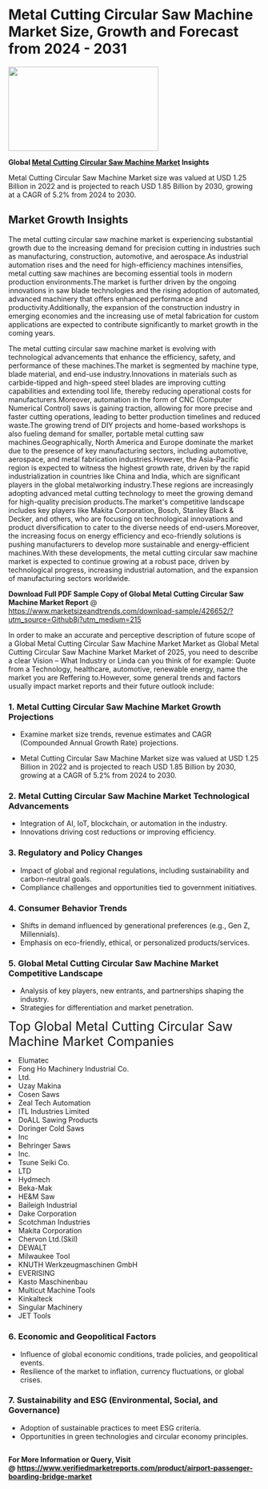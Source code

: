 <H1>Metal Cutting Circular Saw Machine Market Size, Growth and Forecast from 2024 - 2031</H1><img class="aligncenter size-medium wp-image-584254" src="https://thirdeyenews.in/wp-content/uploads/2024/09/Global-Market-Research-300x168.jpeg" alt="" width="300" height="168" /><p><strong>Global&nbsp;<a href="https://www.marketsizeandtrends.com/download-sample/426652/?utm_source=Github8j?utm_medium=215">Metal Cutting Circular Saw Machine Market</a> Insights</strong></p><p>Metal Cutting Circular Saw Machine Market size was valued at USD 1.25 Billion in 2022 and is projected to reach USD 1.85 Billion by 2030, growing at a CAGR of 5.2% from 2024 to 2030.</p><p><h2>Market Growth Insights</h2> <p>The metal cutting circular saw machine market is experiencing substantial growth due to the increasing demand for precision cutting in industries such as manufacturing, construction, automotive, and aerospace.As industrial automation rises and the need for high-efficiency machines intensifies, metal cutting saw machines are becoming essential tools in modern production environments.The market is further driven by the ongoing innovations in saw blade technologies and the rising adoption of automated, advanced machinery that offers enhanced performance and productivity.Additionally, the expansion of the construction industry in emerging economies and the increasing use of metal fabrication for custom applications are expected to contribute significantly to market growth in the coming years.</p> <p>The metal cutting circular saw machine market is evolving with technological advancements that enhance the efficiency, safety, and performance of these machines.The market is segmented by machine type, blade material, and end-use industry.Innovations in materials such as carbide-tipped and high-speed steel blades are improving cutting capabilities and extending tool life, thereby reducing operational costs for manufacturers.Moreover, automation in the form of CNC (Computer Numerical Control) saws is gaining traction, allowing for more precise and faster cutting operations, leading to better production timelines and reduced waste.The growing trend of DIY projects and home-based workshops is also fueling demand for smaller, portable metal cutting saw machines.Geographically, North America and Europe dominate the market due to the presence of key manufacturing sectors, including automotive, aerospace, and metal fabrication industries.However, the Asia-Pacific region is expected to witness the highest growth rate, driven by the rapid industrialization in countries like China and India, which are significant players in the global metalworking industry.These regions are increasingly adopting advanced metal cutting technology to meet the growing demand for high-quality precision products.The market's competitive landscape includes key players like Makita Corporation, Bosch, Stanley Black & Decker, and others, who are focusing on technological innovations and product diversification to cater to the diverse needs of end-users.Moreover, the increasing focus on energy efficiency and eco-friendly solutions is pushing manufacturers to develop more sustainable and energy-efficient machines.With these developments, the metal cutting circular saw machine market is expected to continue growing at a robust pace, driven by technological progress, increasing industrial automation, and the expansion of manufacturing sectors worldwide.</p> <p><span class=""><strong>Download Full PDF Sample Copy of Global Metal Cutting Circular Saw Machine Market Report</strong> @ <a href="https://www.marketsizeandtrends.com/download-sample/426652/?utm_source=Github8j?utm_medium=215" target="_blank">https://www.marketsizeandtrends.com/download-sample/426652/?utm_source=Github8j?utm_medium=215</a></span></p><p>In order to make an accurate and perceptive description of future scope of a Global&nbsp;Metal Cutting Circular Saw Machine Market Market as Global&nbsp;Metal Cutting Circular Saw Machine Market Market of 2025, you need to describe a clear Vision &ndash; What Industry or Linda can you think of for example: Quote from a Technology, healthcare, automotive, renewable energy, name the market you are Reffering to.However, some general trends and factors usually impact market reports and their future outlook include:</p><h3>1.&nbsp;<strong>Metal Cutting Circular Saw Machine Market Growth Projections</strong></h3><ul><li>Examine market size trends, revenue estimates and CAGR (Compounded Annual Growth Rate) projections.</li><li><p>Metal Cutting Circular Saw Machine Market size was valued at USD 1.25 Billion in 2022 and is projected to reach USD 1.85 Billion by 2030, growing at a CAGR of 5.2% from 2024 to 2030.</p></li></ul><h3>2.&nbsp;<strong>Metal Cutting Circular Saw Machine Market Technological Advancements</strong></h3><ul><li>Integration of AI, IoT, blockchain, or automation in the industry.</li><li>Innovations driving cost reductions or improving efficiency.</li></ul><h3>3.&nbsp;<strong>Regulatory and Policy Changes</strong></h3><ul><li>Impact of global and regional regulations, including sustainability and carbon-neutral goals.</li><li>Compliance challenges and opportunities tied to government initiatives.</li></ul><h3>4.&nbsp;<strong>Consumer Behavior Trends</strong></h3><ul><li>Shifts in demand influenced by generational preferences (e.g., Gen Z, Millennials).</li><li>Emphasis on eco-friendly, ethical, or personalized products/services.</li></ul><h3>5.&nbsp;<strong>Global Metal Cutting Circular Saw Machine Market Competitive Landscape</strong></h3><ul><li>Analysis of key players, new entrants, and partnerships shaping the industry.</li><li>Strategies for differentiation and market penetration.</li></ul><p data-pm-slice="1 1 []"><span style="color: inherit; font-family: inherit; font-size: 25px;">Top Global Metal Cutting Circular Saw Machine Market Companies</span></p><div class="" data-test-id=""><p><li>Elumatec</li><li> Fong Ho Machinery Industrial Co.</li><li>Ltd.</li><li> Uzay Makina</li><li> Cosen Saws</li><li> Zeal Tech Automation</li><li> ITL Industries Limited</li><li> DoALL Sawing Products</li><li> Doringer Cold Saws</li><li>Inc</li><li> Behringer Saws</li><li> Inc.</li><li> Tsune Seiki Co.</li><li>LTD</li><li> Hydmech</li><li> Beka-Mak</li><li> HE&M Saw</li><li> Baileigh Industrial</li><li> Dake Corporation</li><li> Scotchman Industries</li><li> Makita Corporation</li><li> Chervon Ltd.(Skil)</li><li> DEWALT</li><li> Milwaukee Tool</li><li> KNUTH Werkzeugmaschinen GmbH</li><li> EVERISING</li><li> Kasto Maschinenbau</li><li> Multicut Machine Tools</li><li> Kinkalteck</li><li> Singular Machinery</li><li> JET Tools</li></p></div><h3>6.&nbsp;<strong>Economic and Geopolitical Factors</strong></h3><ul><li>Influence of global economic conditions, trade policies, and geopolitical events.</li><li>Resilience of the market to inflation, currency fluctuations, or global crises.</li></ul><h3>7.&nbsp;<strong>Sustainability and ESG (Environmental, Social, and Governance)</strong></h3><ul><li>Adoption of sustainable practices to meet ESG criteria.</li><li>Opportunities in green technologies and circular economy principles.</li></ul><h2><strong style="font-size: 14px;">For More Information or Query, Visit @&nbsp;</strong><a style="background-color: #ffffff; font-size: 14px;" href="https://www.marketsizeandtrends.com/report/metal-cutting-circular-saw-machine-market/" target="_blank">https://www.verifiedmarketreports.com/product/airport-passenger-boarding-bridge-market</a></h2>